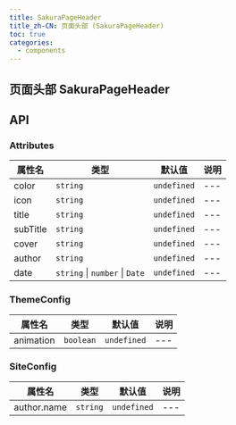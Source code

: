 ```yaml
---
title: SakuraPageHeader
title_zh-CN: 页面头部 (SakuraPageHeader)
toc: true
categories:
  - components
---
```


## 页面头部 SakuraPageHeader

## API

### Attributes

| 属性名 | 类型 | 默认值 | 说明 |
| ---- | ---- | ---- | ---- |
| color | `string` | `undefined` | --- |
| icon | `string` | `undefined` | --- |
| title | `string` | `undefined` | --- |
| subTitle | `string` | `undefined` | --- |
| cover | `string` | `undefined` | --- |
| author | `string` | `undefined` | --- |
| date | `string` \| `number` \| `Date` | `undefined` | --- |

### ThemeConfig

| 属性名 | 类型 | 默认值 | 说明 |
| ---- | ---- | ---- | ---- |
| animation | `boolean` | `undefined` | --- |

### SiteConfig

| 属性名 | 类型 | 默认值 | 说明 |
| ---- | ---- | ---- | ---- |
| author.name | `string` | `undefined` | --- |

